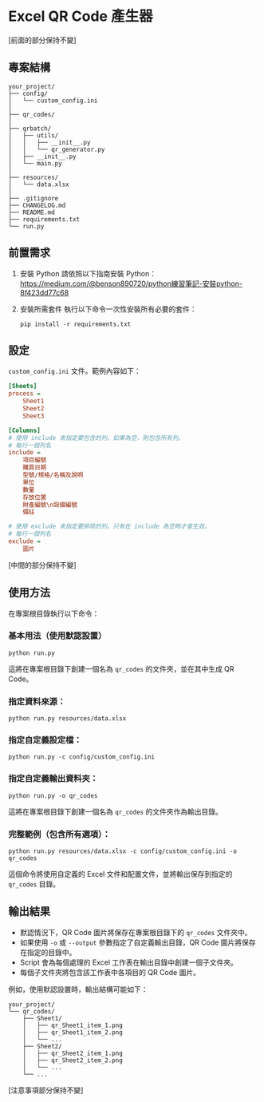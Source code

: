 # Excel QR Code 產生器

[前面的部分保持不變]

## 專案結構

```
your_project/
├── config/
│   └── custom_config.ini
│
├── qr_codes/
│
├── qrbatch/
│   ├── utils/
│   │   ├── __init__.py
│   │   └── qr_generator.py
│   ├── __init__.py
│   └── main.py
│
├── resources/
│   └── data.xlsx
│
├── .gitignore
├── CHANGELOG.md
├── README.md
├── requirements.txt
└── run.py

```

## 前置需求

1. 安裝 Python
   請依照以下指南安裝 Python：
   https://medium.com/@benson890720/python練習筆記-安裝python-8f423dd77c68

2. 安裝所需套件
   執行以下命令一次性安裝所有必要的套件：
   ```
   pip install -r requirements.txt
   ```

## 設定

`custom_config.ini` 文件。範例內容如下：

```ini
[Sheets]
process = 
    Sheet1
    Sheet2
    Sheet3

[Columns]
# 使用 include 來指定要包含的列。如果為空，則包含所有列。
# 每行一個列名
include = 
    項目編號
    購買日期
    型號/規格/名稱及說明
    單位
    數量
    存放位置
    財產編號\n設備編號
    備註

# 使用 exclude 來指定要排除的列。只有在 include 為空時才會生效。
# 每行一個列名
exclude = 
    圖片
```

[中間的部分保持不變]

## 使用方法

在專案根目錄執行以下命令：

### 基本用法（使用默認設置）
```
python run.py
```
這將在專案根目錄下創建一個名為 `qr_codes` 的文件夾，並在其中生成 QR Code。

### 指定資料來源：
```
python run.py resources/data.xlsx
```

### 指定自定義設定檔：
```
python run.py -c config/custom_config.ini
```

### 指定自定義輸出資料夾：
```
python run.py -o qr_codes
```
這將在專案根目錄下創建一個名為 `qr_codes` 的文件夾作為輸出目錄。

### 完整範例（包含所有選項）：
```
python run.py resources/data.xlsx -c config/custom_config.ini -o qr_codes
```
這個命令將使用自定義的 Excel 文件和配置文件，並將輸出保存到指定的 `qr_codes` 目錄。

## 輸出結果

- 默認情況下，QR Code 圖片將保存在專案根目錄下的 `qr_codes` 文件夾中。
- 如果使用 `-o` 或 `--output` 參數指定了自定義輸出目錄，QR Code 圖片將保存在指定的目錄中。
- Script 會為每個處理的 Excel 工作表在輸出目錄中創建一個子文件夾。
- 每個子文件夾將包含該工作表中各項目的 QR Code 圖片。

例如，使用默認設置時，輸出結構可能如下：

```
your_project/
└── qr_codes/
    ├── Sheet1/
    │   ├── qr_Sheet1_item_1.png
    │   ├── qr_Sheet1_item_2.png
    │   └── ...
    ├── Sheet2/
    │   ├── qr_Sheet2_item_1.png
    │   ├── qr_Sheet2_item_2.png
    │   └── ...
    └── ...
```

[注意事項部分保持不變]